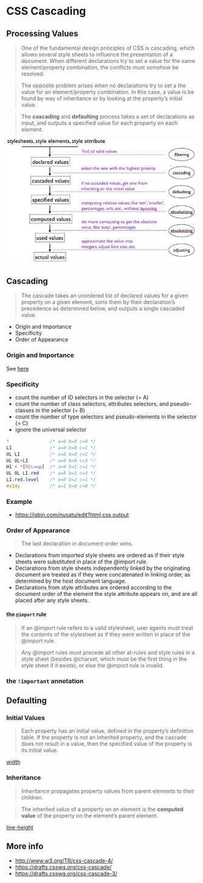# CSS Cascading

## Processing Values

>One of the fundamental design principles of CSS is cascading, which allows several style sheets to influence the presentation of a document. When different declarations try to set a value for the same element/property combination, the conflicts must somehow be resolved.

>The opposite problem arises when no declarations try to set a the value for an element/property combination. In this case, a value is be found by way of inheritance or by looking at the property’s initial value.

>The **cascading** and **defaulting** process takes a set of declarations as input, and outputs a specified value for each property on each element.

![value](process-value.png)

## Cascading

>The cascade takes an unordered list of declared values for a given property on a given element, sorts them by their declaration’s precedence as determined below, and outputs a single cascaded value.

* Origin and Importance
* Specificity
* Order of Appearance

### Origin and Importance

See [here](https://drafts.csswg.org/css-cascade/#cascade-origin)

### Specificity

* count the number of ID selectors in the selector (= A)
* count the number of class selectors, attributes selectors, and pseudo-classes in the selector (= B)
* count the number of type selectors and pseudo-elements in the selector (= C)
* ignore the universal selector

```css
*               /* a=0 b=0 c=0 */
LI              /* a=0 b=0 c=1 */
UL LI           /* a=0 b=0 c=2 */
UL OL+LI        /* a=0 b=0 c=3 */
H1 + *[REL=up]  /* a=0 b=1 c=1 */
UL OL LI.red    /* a=0 b=1 c=3 */
LI.red.level    /* a=0 b=2 c=1 */
#x34y           /* a=1 b=0 c=0 */
```

### Example

* <https://jsbin.com/nusatu/edit?html,css,output>

### Order of Appearance

>The last declaration in document order wins.

* Declarations from imported style sheets are ordered as if their style sheets were substituted in place of the @import rule.
* Declarations from style sheets independently linked by the originating document are treated as if they were concatenated in linking order, as determined by the host document language.
* Declarations from style attributes are ordered according to the document order of the element the style attribute appears on, and are all placed after any style sheets.

#### the `@import` rule

>If an @import rule refers to a valid stylesheet, user agents must treat the contents of the stylesheet as if they were written in place of the @import rule.

>Any @import rules must precede all other at-rules and style rules in a style sheet (besides @charset, which must be the first thing in the style sheet if it exists), or else the @import rule is invalid. 

### the `!important` annotation

## Defaulting

### Initial Values

>Each property has an initial value, defined in the property’s definition table. If the property is not an inherited property, and the cascade does not result in a value, then the specified value of the property is its initial value.

[width](https://drafts.csswg.org/css-box-3/#the-width-and-height-properties)


### Inheritance

>Inheritance propagates property values from parent elements to their children.

>The inherited value of a property on an element is the **computed value** of the property on the element’s parent element.

[line-height](http://www.w3.org/TR/CSS2/visudet.html#propdef-line-height)


## More info

* <http://www.w3.org/TR/css-cascade-4/>
* <https://drafts.csswg.org/css-cascade/>
* <https://drafts.csswg.org/css-cascade-3/>
